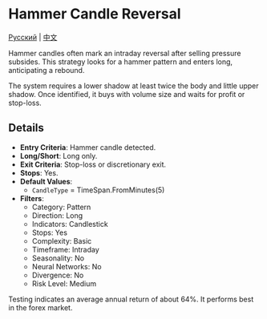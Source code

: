 # Hammer Candle Reversal
[Русский](README_ru.md) | [中文](README_cn.md)
 
Hammer candles often mark an intraday reversal after selling pressure subsides. This strategy looks for a hammer pattern and enters long, anticipating a rebound.

The system requires a lower shadow at least twice the body and little upper shadow. Once identified, it buys with volume size and waits for profit or stop-loss.

## Details

- **Entry Criteria**: Hammer candle detected.
- **Long/Short**: Long only.
- **Exit Criteria**: Stop-loss or discretionary exit.
- **Stops**: Yes.
- **Default Values**:
  - `CandleType` = TimeSpan.FromMinutes(5)
- **Filters**:
  - Category: Pattern
  - Direction: Long
  - Indicators: Candlestick
  - Stops: Yes
  - Complexity: Basic
  - Timeframe: Intraday
  - Seasonality: No
  - Neural Networks: No
  - Divergence: No
  - Risk Level: Medium

Testing indicates an average annual return of about 64%. It performs best in the forex market.
